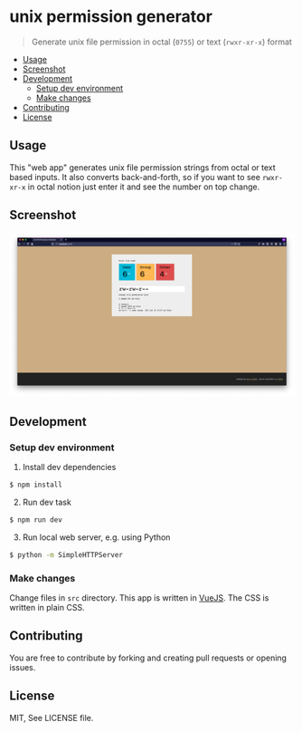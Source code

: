# unix permission generator
> Generate unix file permission in octal (`0755`) or text (`rwxr-xr-x`) format

<!-- BEGIN mktoc -->
- [Usage](#usage)
- [Screenshot](#screenshot)
- [Development](#development)
  - [Setup dev environment](#setup-dev-environment)
  - [Make changes](#make-changes)
- [Contributing](#contributing)
- [License](#license)
<!-- END mktoc -->

## Usage

This "web app" generates unix file permission strings from octal or text based inputs. It also converts back-and-forth, so if you want to see `rwxr-xr-x` in octal notion just enter it and see the number on top change.

## Screenshot

!["Screenshot showing web app running on localhost"](.github/screenshot-01.png)

## Development

### Setup dev environment

1. Install dev dependencies

```sh
$ npm install
```

2. Run dev task
```sh
$ npm run dev
```

3. Run local web server, e.g. using Python

```sh
$ python -m SimpleHTTPServer
```

### Make changes

Change files in `src` directory. This app is written in [VueJS](https://vuejs.org). The CSS is written in plain CSS. 

## Contributing

You are free to contribute by forking and creating pull requests or opening issues. 

## License

MIT, See LICENSE file.